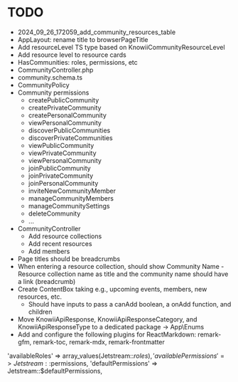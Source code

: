 # TODO

- 2024_09_26_172059_add_community_resources_table
- AppLayout: rename title to browserPageTitle
- Add resourceLevel TS type based on KnowiiCommunityResourceLevel
- Add resource level to resource cards
- HasCommunities: roles, permissions, etc
- CommunityController.php
- community.schema.ts
- CommunityPolicy
- Community permissions
  - createPublicCommunity
  - createPrivateCommunity
  - createPersonalCommunity
  - viewPersonalCommunity
  - discoverPublicCommunities
  - discoverPrivateCommunities
  - viewPublicCommunity
  - viewPrivateCommunity
  - viewPersonalCommunity
  - joinPublicCommunity
  - joinPrivateCommunity
  - joinPersonalCommunity
  - inviteNewCommunityMember
  - manageCommunityMembers
  - manageCommunitySettings
  - deleteCommunity
  - ...
- CommunityController
  - Add resource collections
  - Add recent resources
  - Add members
- Page titles should be breadcrumbs
- When entering a resource collection, should show Community Name - Resource collection name as title and the community name should have a link (breadcrumb)
- Create ContentBox taking e.g., upcoming events, members, new resources, etc.
  - Should have inputs to pass a canAdd boolean, a onAdd function, and children
- Move KnowiiApiResponse, KnowiiApiResponseCategory, and KnowiiApiResponseType to a dedicated package -> App\Enums
- Add and configure the following plugins for ReactMarkdown: remark-gfm, remark-toc, remark-mdx, remark-frontmatter

'availableRoles' => array_values(Jetstream::$roles),
'availablePermissions' => Jetstream::$permissions,
'defaultPermissions' => Jetstream::$defaultPermissions,
